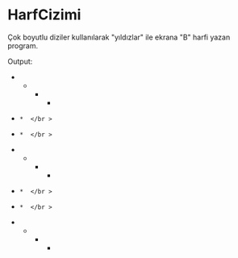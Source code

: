 # HarfCizimi
Çok boyutlu diziler kullanılarak "yıldızlar" ile ekrana "B" harfi yazan program.

Output: 

* * * *  </br >
*     *  </br >
*     *  </br >
* * * *  </br >
*     *  </br >
*     *  </br >
* * * *  </br >
